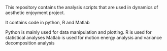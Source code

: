 This repository contains the analysis scripts that are used in dynamics of aesthetic enjoyment project.

It contains code in python, R and Matlab

Python is mainly used for data manipulation and plotting.
R is used for statistical analyses
Matlab is used for motion energy analysis and variance decomposition analysis
